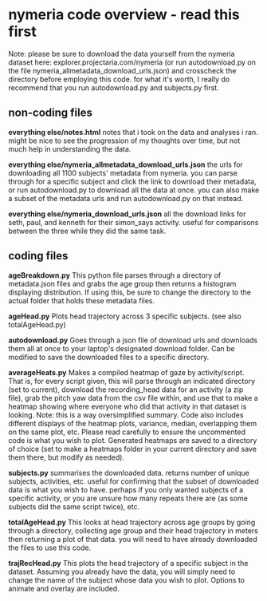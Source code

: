 # nymeria code overview - read this first
Note: please be sure to download the data yourself from the nymeria dataset here: explorer.projectaria.com/nymeria (or run autodownload.py on the file nymeria_allmetadata_download_urls.json) and crosscheck the directory before employing this code. for what it's worth, I really do recommend that you run autodownload.py and subjects.py first. 

## non-coding files  
**everything else/notes.html**
notes that i took on the data and analyses i ran. might be nice to see the progression of my thoughts over time, but not much help in understanding the data.

**everything else/nymeria_allmetadata_download_urls.json**
the urls for downloading all 1100 subjects' metadata from nymeria. you can parse through for a specific subject and click the link to download their metadata, or run autodownload.py to download all the data at once. you can also make a subset of the metadata urls and run autodownload.py on that instead. 

**everything else/nymeria_download_urls.json**
all the download links for seth, paul, and kenneth for their simon_says activity. useful for comparisons between the three while they did the same task.


## coding files  
**ageBreakdown.py**
This python file parses through a directory of metadata.json files and grabs the age group then returns a histogram displaying distribution. If using this, be sure to change the directory to the actual folder that holds these metadata files. 

**ageHead.py**
Plots head trajectory across 3 specific subjects. (see also totalAgeHead.py)

**autodownload.py**
Goes through a json file of download urls and downloads them all at once to your laptop's designated download folder. Can be modified to save the downloaded files to a specific directory. 

**averageHeats.py**
Makes a compiled heatmap of gaze by activity/script. That is, for every script given, this will parse through an indicated directory (set to current), download the recording_head data for an activity (a zip file), grab the pitch yaw data from the csv file within, and use that to make a heatmap showing where everyone who did that activity in that dataset is looking. Note: this is a way oversimplified summary. 
Code also includes different displays of the heatmap plots, variance, median, overlapping them on the same plot, etc. Please read carefully to ensure the uncommented code is what you wish to plot. Generated heatmaps are saved to a directory of choice (set to make a heatmaps folder in your current directory and save them there, but modify as needed). 

**subjects.py**
summarises the downloaded data. returns number of unique subjects, activities, etc. useful for confirming that the subset of downloaded data is what you wish to have. perhaps if you only wanted subjects of a specific activity, or you are unsure how many repeats there are (as some subjects did the same script twice), etc.

**totalAgeHead.py**
This looks at head trajectory across age groups by going through a directory, collecting age group and their head trajectory in meters then returning a plot of that data. you will need to have already downloaded the files to use this code. 

**trajRecHead.py**
This plots the head trajectory of a specific subject in the dataset. Assuming you already have the data, you will simply need to change the name of the subject whose data you wish to plot. Options to animate and overlay are included. 
